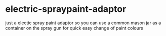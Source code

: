 # electric-spraypaint-adaptor
 just a electic spray paint adaptor so you can  use a common mason jar as a container on the spray gun for quick easy change of paint colours
